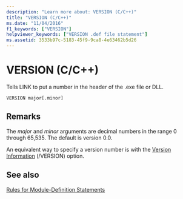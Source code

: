 ```yaml
---
description: "Learn more about: VERSION (C/C++)"
title: "VERSION (C/C++)"
ms.date: "11/04/2016"
f1_keywords: ["VERSION"]
helpviewer_keywords: ["VERSION .def file statement"]
ms.assetid: 3533b97c-5183-45f9-9ca8-4e63462b5d26
---
```

# VERSION (C/C++)

Tells LINK to put a number in the header of the .exe file or DLL.

```
VERSION major[.minor]
```

## Remarks

The *major* and *minor* arguments are decimal numbers in the range 0 through 65,535. The default is version 0.0.

An equivalent way to specify a version number is with the [Version Information](version-version-information.md) (/VERSION) option.

## See also

[Rules for Module-Definition Statements](rules-for-module-definition-statements.md)
